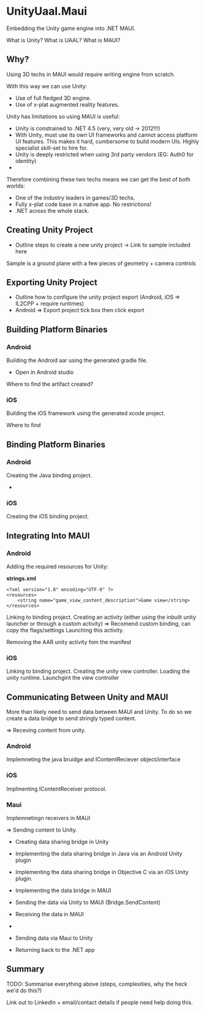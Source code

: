 # UnityUaal.Maui
Embedding the Unity game engine into .NET MAUI.

What is Unity? What is UAAL? What is MAUI?

## Why?

Using 3D techs in MAUI would require writing engine from scratch.

With this way we can use Unity:

 * Use of full fledged 3D engine.
 * Use of x-plat augmented reality features.

Unity has limitations so using MAUI is useful:

 * Unity is constrained to .NET 4.5 (very, very old -> 2012!!!)
 * With Unity, must use its own UI frameworks and cannot access platform UI features. This makes it hard, cumbersome to build modern UIs. Highly specialist skill-set to hire for.
 * Unity is deeply restricted when using 3rd party vendors (EG: Auth0 for identity)
 * 

Therefore combining these two techs means we can get the best of both worlds:

 * One of the industry leaders in games/3D techs.
 * Fully x-plat code base in a native app. No restrictions!
 * .NET across the whole stack.

## Creating Unity Project

 * Outline steps to create a new unity project -> Link to sample included here

Sample is a ground plane with a few pieces of geometry + camera controls

## Exporting Unity Project

 * Outline how to configure the unity project export (Android, iOS => IL2CPP + require runtimes)
 * Android => Export project tick box then click export

## Building Platform Binaries

### Android

Building the Android aar using the generated gradle file.

 * Open in Android studio

Where to find the artifact created?

### iOS

Building the iOS framework using the generated xcode project.

Where to find

## Binding Platform Binaries

### Android

Creating the Java binding project.

 * 

### iOS

Creating the iOS binding project.

## Integrating Into MAUI

### Android

 Adding the required resources for Unity:
 
**strings.xml**
```
<?xml version="1.0" encoding="UTF-8" ?>
<resources>
    <string name="game_view_content_description">Game view</string>
</resources>

```
 
 Linking to binding project.
 Creating an activity (either using the inbuilt unity launcher or through a custom activity) => Recomend custom binding, can copy the flags/settings 
 Launching this activity.

 Removing the AAR unity activity fom the manifest

### iOS

 Linking to binding project.
 Creating the unity view controller.
 Loading the unity runtime.
 Launchgint the view controller

## Communicating Between Unity and MAUI

More than likely need to send data between MAUI and Unity. To do so we create a data bridge to send stringly typed content.

 => Receving content from unity.

### Android

Implemneting the java bruidge and IContentReciever object/interface

### iOS

Implmenting IContentReceiver protocol.



### Maui

Implemnetingn receivers in MAUI


=> Sending content to Unity.

 * Creating data sharing bridge in Unity
 * Implementing the data sharing bridge in Java via an Android Unity plugin
 * Implementing the data sharing bridge in Objective C via an iOS Unity plugin.
 * Implementing the data bridge in MAUI
 * Sending the data via Unity to MAUI (Bridge.SendContent)
 * Receiving the data in MAUI
 * 
 * Sending data via Maui to Unity

 * Returning back to the .NET app



## Summary

TODO: Summarise everything above (steps, complexities, why the heck we'd do this?)

Link out to LinkedIn + email/contact details if people need help doing this.

